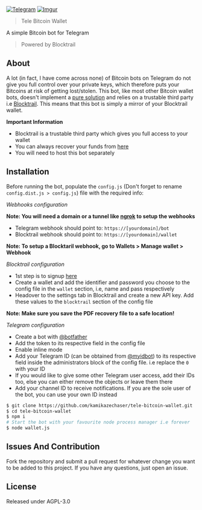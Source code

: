  [![Telegram](https://img.shields.io/badge/%F0%9F%92%AC_Telegram-kamikazechaser-blue.svg?style=flat-square)](https://telegram.me/kamikazechaser)
 [![Imgur](https://img.shields.io/badge/screenshots-imgur-brightgreen.svg?style=flat-square)](https://imgur.com/gallery/juYrG)
 > Tele Bitcoin Wallet

 A simple Bitcoin bot for Telegram

 > Powered by Blocktrail

 ## About

A lot (in fact, I have come across none) of Bitcoin bots on Telegram do not give you full control over your private keys, which therefore puts your Bitcoins at risk of getting lost/stolen. This bot, like most other Bitcoin wallet bots, doesn't implement a [pure solution](https://github.com/bitcoinjs/bitcoinjs-lib) and relies on a trustable third party i.e [Blocktrail](https://www.blocktrail.com/api). This means that this bot is simply a mirror of your Blocktrail wallet.

**Important Information**

- Blocktrail is a trustable third party which gives you full access to your wallet
- You can always recover your funds from [here](https://github.com/blocktrail/wallet-recovery-tool)
- You will need to host this bot separately

 ## Installation

 Before running the bot, populate the `config.js` (Don't forget to rename `config.dist.js > config.js`) file with the required info:

 *Webhooks configuration*

 **Note: You will need a domain or a tunnel like [ngrok](https://ngrok.com/) to setup the webhooks**

 - Telegram webhook should point to: `https://[yourdomain]/bot`
 - Blocktrail webhook should point to: `https://[yourdomain]/wallet`

 **Note: To setup a Blocktaril webhook, go to Wallets > Manage wallet > Webhook**

 *Blocktrail configuration*

 - 1st step is to signup [here](https://www.blocktrail.com/dev/signup)
 - Create a wallet and add the identifier and password you choose to the config file in the `wallet` section, i.e, name and pass respectively
 - Headover to the settings tab in Blocktrail and create  a new API key. Add these values to the `blocktrail` section of the config file

 **Note: Make sure you save the PDF recovery file to a safe location!**

 *Telegram configuration*

 - Create a bot with [@botfather](https://t.me/botfather)
 - Add the token to its respective field in the config file
 - Enable inline mode
 - Add your Telegram ID (can be obtained from [@myidbot](https://t.me/myidbot)) to its respective field inside the administrators block of the config file. i.e replace the `0` with your ID
 - If you would like to give some other Telegram user access, add their IDs too, else you can either remove the objects or leave them there
 - Add your channel ID to receive notifications. If you are the sole user of the bot, you can use your own ID instead 


 ```bash
 $ git clone https://github.com/kamikazechaser/tele-bitcoin-wallet.git
 $ cd tele-bitcoin-wallet
 $ npm i
 # Start the bot with your favourite node process manager i.e forever
 $ node wallet.js
 ```

## Issues And Contribution

Fork the repository and submit a pull request for whatever change you want to be added to this project. If you have any questions, just open an issue.

## License

Released under AGPL-3.0